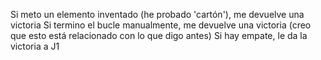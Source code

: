 Si meto un elemento inventado (he probado 'cartón'), me devuelve una victoria
Si termino el bucle manualmente, me devuelve una victoria (creo que esto está relacionado con lo que digo antes)
Si hay empate, le da la victoria a J1